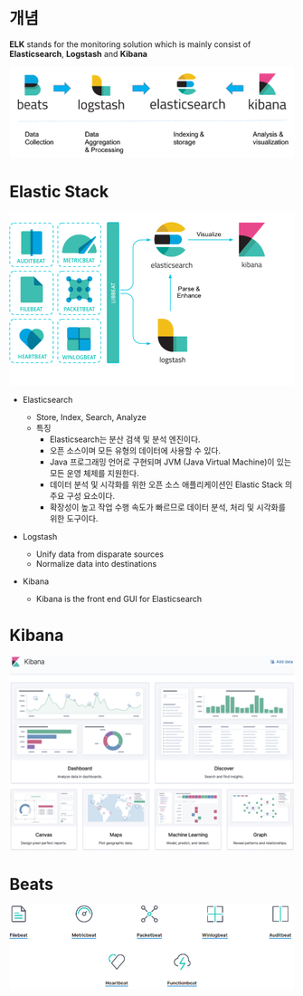 개념
=====

**ELK** stands for the monitoring solution which is mainly consist of **Elasticsearch**, **Logstash** and **Kibana**

<img title="ELK" src="./images/elk/blek.png" alt="ELK" width="600px">


Elastic Stack
=====

 <img title="ELK" src="./images/elk/elk_overview.png" alt="ELK" width="600px">

 - Elasticsearch
   - Store, Index, Search, Analyze
   - 특징
      - Elasticsearch는 분산 검색 및 분석 엔진이다.
      - 오픈 소스이며 모든 유형의 데이터에 사용할 수 있다.
      - Java 프로그래밍 언어로 구현되며 JVM (Java Virtual Machine)이 있는 모든 운영 체제를 지원한다.
      - 데이터 분석 및 시각화를 위한 오픈 소스 애플리케이션인 Elastic Stack 의 주요 구성 요소이다.
      - 확장성이 높고 작업 수행 속도가 빠르므로 데이터 분석, 처리 및 시각화를 위한 도구이다.

 - Logstash
   - Unify data from disparate sources
   - Normalize data into destinations

 - Kibana
   - Kibana is the front end GUI for Elasticsearch


Kibana
=====

 <img title="ELK" src="./images/elk/kibana.png" alt="ELK" width="800px">


Beats
=====

 <img title="ELK" src="./images/elk/beats_overview.png" alt="ELK" width="600px">
